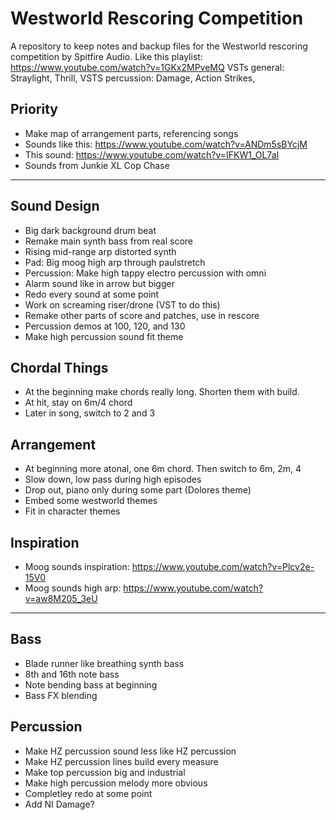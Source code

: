 # Westworld Rescoring Competition
A repository to keep notes and backup files for the Westworld rescoring competition by Spitfire Audio. 
Like this playlist: https://www.youtube.com/watch?v=1GKx2MPveMQ
VSTs general: Straylight, Thrill, 
VSTS percussion: Damage, Action Strikes, 

## Priority
- Make map of arrangement parts, referencing songs
- Sounds like this: https://www.youtube.com/watch?v=ANDm5sBYcjM
- This sound: https://www.youtube.com/watch?v=IFKW1_OL7aI
- Sounds from Junkie XL Cop Chase

---
## Sound Design
 - Big dark background drum beat
 - Remake main synth bass from real score
 - Rising mid-range arp distorted synth
 - Pad: Big moog high arp through paulstretch
 - Percussion: Make high tappy electro percussion with omni
 - Alarm sound like in arrow but bigger
 - Redo every sound at some point
 - Work on screaming riser/drone (VST to do this)
 - Remake other parts of score and patches, use in rescore
 - Percussion demos at 100, 120, and 130
 - Make high percussion sound fit theme
 
 ## Chordal Things
 - At the beginning make chords really long. Shorten them with build. 
 - At hit, stay on 6m/4 chord
 - Later in song, switch to 2 and 3
 
 ## Arrangement
 - At beginning more atonal, one 6m chord. Then switch to 6m, 2m, 4
 - Slow down, low pass during high episodes
 - Drop out, piano only during some part (Dolores theme)
 - Embed some westworld themes
 - Fit in character themes

## Inspiration
- Moog sounds inspiration: https://www.youtube.com/watch?v=Plcv2e-15V0
- Moog sounds high arp: https://www.youtube.com/watch?v=aw8M205_3eU

---

## Bass
- Blade runner like breathing synth bass
- 8th and 16th note bass
- Note bending bass at beginning
- Bass FX blending

## Percussion
- Make HZ percussion sound less like HZ percussion
- Make HZ percussion lines build every measure
- Make top percussion big and industrial
- Make high percussion melody more obvious
- Completley redo at some point
- Add NI Damage?
